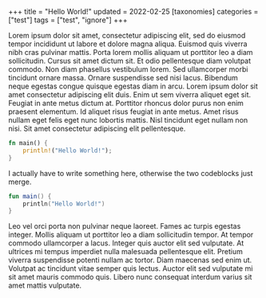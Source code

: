 +++
title = "Hello World!"
updated = 2022-02-25
[taxonomies]
categories = ["test"]
tags = ["test", "ignore"]
+++

Lorem ipsum dolor sit amet, consectetur adipiscing elit, sed do eiusmod tempor
incididunt ut labore et dolore magna aliqua. Euismod quis viverra nibh cras
pulvinar mattis. Porta lorem mollis aliquam ut porttitor leo a diam
sollicitudin. Cursus sit amet dictum sit. Et odio pellentesque diam volutpat
commodo. Non diam phasellus vestibulum lorem. Sed ullamcorper morbi tincidunt
ornare massa. Ornare suspendisse sed nisi lacus. Bibendum neque egestas congue
quisque egestas diam in arcu. Lorem ipsum dolor sit amet consectetur adipiscing
elit duis. Enim ut sem viverra aliquet eget sit. Feugiat in ante metus dictum
at. Porttitor rhoncus dolor purus non enim praesent elementum. Id aliquet risus
feugiat in ante metus. Amet risus nullam eget felis eget nunc lobortis mattis.
Nisl tincidunt eget nullam non nisi. Sit amet consectetur adipiscing elit
pellentesque.

```rust
fn main() {
    println!("Hello World!");
}
```

I actually have to write something here, otherwise the two codeblocks just merge. 

```kotlin
fun main() {
    println("Hello World!")
}
```

Leo vel orci porta non pulvinar neque laoreet. Fames ac turpis egestas integer.
Mollis aliquam ut porttitor leo a diam sollicitudin tempor. At tempor commodo
ullamcorper a lacus. Integer quis auctor elit sed vulputate. At ultrices mi
tempus imperdiet nulla malesuada pellentesque elit. Pretium viverra suspendisse
potenti nullam ac tortor. Diam maecenas sed enim ut. Volutpat ac tincidunt
vitae semper quis lectus. Auctor elit sed vulputate mi sit amet mauris commodo
quis. Libero nunc consequat interdum varius sit amet mattis vulputate.

